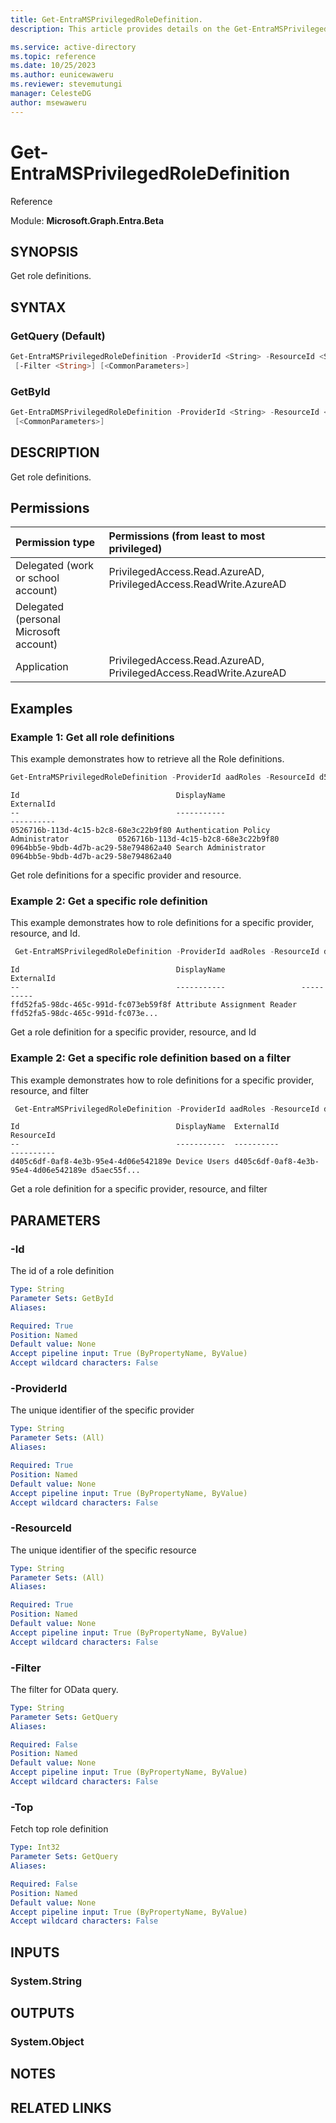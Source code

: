 ```yaml
---
title: Get-EntraMSPrivilegedRoleDefinition.
description: This article provides details on the Get-EntraMSPrivilegedRoleDefinition command.

ms.service: active-directory
ms.topic: reference
ms.date: 10/25/2023
ms.author: eunicewaweru
ms.reviewer: stevemutungi
manager: CelesteDG
author: msewaweru
---
```


# Get-EntraMSPrivilegedRoleDefinition

Reference

Module: **Microsoft.Graph.Entra.Beta**

## SYNOPSIS

Get role definitions.

## SYNTAX

### GetQuery (Default)

```powershell
Get-EntraMSPrivilegedRoleDefinition -ProviderId <String> -ResourceId <String> [-Top <Int32>]
 [-Filter <String>] [<CommonParameters>]
```

### GetById

```powershell
Get-EntraDMSPrivilegedRoleDefinition -ProviderId <String> -ResourceId <String> -Id <String>
 [<CommonParameters>]
```

## DESCRIPTION

Get role definitions.

## Permissions

|Permission type      | Permissions (from least to most privileged)              |
|:--------------------|:---------------------------------------------------------|
|Delegated (work or school account) | PrivilegedAccess.Read.AzureAD, PrivilegedAccess.ReadWrite.AzureAD    |
|Delegated (personal Microsoft account) |     |
|Application | PrivilegedAccess.Read.AzureAD, PrivilegedAccess.ReadWrite.AzureAD |

## Examples

### Example 1: Get all role definitions

This example demonstrates how to retrieve all the Role definitions.

```powershell
Get-EntraMSPrivilegedRoleDefinition -ProviderId aadRoles -ResourceId d5aec55f-2d12-4442-8d2f-ccca95d4390e -Top 2
```

```output
Id                                   DisplayName                                   ExternalId
--                                   -----------                                   ----------
0526716b-113d-4c15-b2c8-68e3c22b9f80 Authentication Policy Administrator           0526716b-113d-4c15-b2c8-68e3c22b9f80
0964bb5e-9bdb-4d7b-ac29-58e794862a40 Search Administrator                          0964bb5e-9bdb-4d7b-ac29-58e794862a40
```

Get role definitions for a specific provider and resource.

### Example 2: Get a specific role definition

This example demonstrates how to  role definitions for a specific provider, resource, and Id.

```powershell
 Get-EntraMSPrivilegedRoleDefinition -ProviderId aadRoles -ResourceId d5aec55f-2d12-4442-8d2f-ccca95d4390e -Id ffd52fa5-98dc-465c-991d-fc073eb59f8f
```

```output
Id                                   DisplayName                 ExternalId
--                                   -----------                 ----------
ffd52fa5-98dc-465c-991d-fc073eb59f8f Attribute Assignment Reader ffd52fa5-98dc-465c-991d-fc073e...
```

Get a role definition for a specific provider, resource, and Id

### Example 2: Get a specific role definition based on a filter

This example demonstrates how to  role definitions for a specific provider, resource, and filter

```powershell
 Get-EntraMSPrivilegedRoleDefinition -ProviderId aadRoles -ResourceId d5aec55f-2d12-4442-8d2f-ccca95d4390e -Filter "DisplayName eq 'Device Users'"
 ```

 ```output
Id                                   DisplayName  ExternalId                           ResourceId
--                                   -----------  ----------                           ----------
d405c6df-0af8-4e3b-95e4-4d06e542189e Device Users d405c6df-0af8-4e3b-95e4-4d06e542189e d5aec55f...
```

Get a role definition for a specific provider, resource, and filter

## PARAMETERS

### -Id

The id of a role definition

```yaml
Type: String
Parameter Sets: GetById
Aliases:

Required: True
Position: Named
Default value: None
Accept pipeline input: True (ByPropertyName, ByValue)
Accept wildcard characters: False
```

### -ProviderId

The unique identifier of the specific provider

```yaml
Type: String
Parameter Sets: (All)
Aliases:

Required: True
Position: Named
Default value: None
Accept pipeline input: True (ByPropertyName, ByValue)
Accept wildcard characters: False
```

### -ResourceId

The unique identifier of the specific resource

```yaml
Type: String
Parameter Sets: (All)
Aliases:

Required: True
Position: Named
Default value: None
Accept pipeline input: True (ByPropertyName, ByValue)
Accept wildcard characters: False
```

### -Filter

The filter for OData query.

```yaml
Type: String
Parameter Sets: GetQuery
Aliases:

Required: False
Position: Named
Default value: None
Accept pipeline input: True (ByPropertyName, ByValue)
Accept wildcard characters: False
```

### -Top

Fetch top role definition

```yaml
Type: Int32
Parameter Sets: GetQuery
Aliases:

Required: False
Position: Named
Default value: None
Accept pipeline input: True (ByPropertyName, ByValue)
Accept wildcard characters: False
```

## INPUTS

### System.String

## OUTPUTS

### System.Object

## NOTES

## RELATED LINKS
